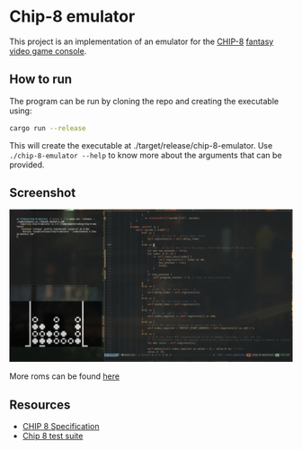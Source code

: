 # Chip-8 emulator
This project is an implementation of an emulator for the [CHIP-8](https://en.wikipedia.org/wiki/CHIP-8) [fantasy video game console](https://en.wikipedia.org/wiki/Fantasy_video_game_console).

## How to run
The program can be run by cloning the repo and creating the executable using:
```bash
cargo run --release

```
This will create the executable at ./target/release/chip-8-emulator.
Use `./chip-8-emulator --help` to know more about the arguments that can be provided.



## Screenshot
![image](./assets/screenshot.png)



More roms can be found [here](https://github.com/dmatlack/chip8/tree/master/roms/games)

## Resources
- [CHIP 8 Specification](https://www.cs.columbia.edu/~sedwards/classes/2016/4840-spring/designs/Chip8.pdf)
- [Chip 8 test suite](https://github.com/Timendus/chip8-test-suite)
